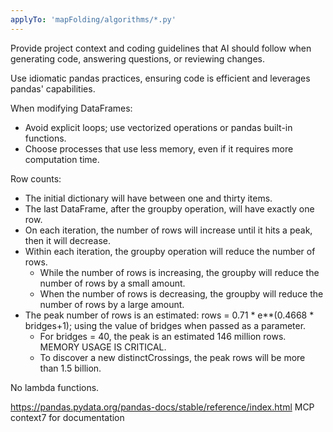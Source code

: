 ```yaml
---
applyTo: 'mapFolding/algorithms/*.py'
---
```

Provide project context and coding guidelines that AI should follow when generating code, answering questions, or reviewing changes.

Use idiomatic pandas practices, ensuring code is efficient and leverages pandas' capabilities.

When modifying DataFrames:
- Avoid explicit loops; use vectorized operations or pandas built-in functions.
- Choose processes that use less memory, even if it requires more computation time.

Row counts:
- The initial dictionary will have between one and thirty items.
- The last DataFrame, after the groupby operation, will have exactly one row.
- On each iteration, the number of rows will increase until it hits a peak, then it will decrease.
- Within each iteration, the groupby operation will reduce the number of rows.
  - While the number of rows is increasing, the groupby will reduce the number of rows by a small amount.
  - When the number of rows is decreasing, the groupby will reduce the number of rows by a large amount.
- The peak number of rows is an estimated: rows = 0.71 * e**(0.4668 * bridges+1); using the value of bridges when passed as a parameter.
  - For bridges = 40, the peak is an estimated 146 million rows. MEMORY USAGE IS CRITICAL.
  - To discover a new distinctCrossings, the peak rows will be more than 1.5 billion.

No lambda functions.

https://pandas.pydata.org/pandas-docs/stable/reference/index.html
MCP context7 for documentation
